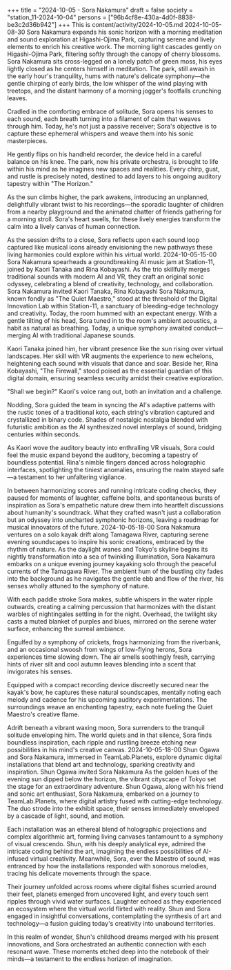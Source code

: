 +++
title = "2024-10-05 - Sora Nakamura"
draft = false
society = "station_11-2024-10-04"
persons = ["96b4cf8e-430a-4d0f-8838-be3c2d36b942"]
+++
This is content/activity/2024-10-05.md
2024-10-05-08-30
Sora Nakamura expands his sonic horizon with a morning meditation and sound exploration at Higashi-Ojima Park, capturing serene and lively elements to enrich his creative work.
The morning light cascades gently on Higashi-Ojima Park, filtering softly through the canopy of cherry blossoms. Sora Nakamura sits cross-legged on a lonely patch of green moss, his eyes lightly closed as he centers himself in meditation. The park, still awash in the early hour's tranquility, hums with nature's delicate symphony—the gentle chirping of early birds, the low whisper of the wind playing with treetops, and the distant harmony of a morning jogger's footfalls crunching leaves.

Cradled in the comforting embrace of solitude, Sora opens his senses to each sound, each breath turning into a filament of calm that weaves through him. Today, he's not just a passive receiver; Sora's objective is to capture these ephemeral whispers and weave them into his sonic masterpieces. 

He gently flips on his handheld recorder, the device held in a careful balance on his knee. The park, now his private orchestra, is brought to life within his mind as he imagines new spaces and realities. Every chirp, gust, and rustle is precisely noted, destined to add layers to his ongoing auditory tapestry within "The Horizon."

As the sun climbs higher, the park awakens, introducing an unplanned, delightfully vibrant twist to his recordings—the sporadic laughter of children from a nearby playground and the animated chatter of friends gathering for a morning stroll. Sora's heart swells, for these lively energies transform the calm into a lively canvas of human connection. 

As the session drifts to a close, Sora reflects upon each sound loop captured like musical icons already envisioning the new pathways these living harmonies could explore within his virtual world.
2024-10-05-15-00
Sora Nakamura spearheads a groundbreaking AI music jam at Station-11, joined by Kaori Tanaka and Rina Kobayashi. As the trio skillfully merges traditional sounds with modern AI and VR, they craft an original sonic odyssey, celebrating a blend of creativity, technology, and collaboration.
Sora Nakamura invited Kaori Tanaka, Rina Kobayashi
Sora Nakamura, known fondly as "The Quiet Maestro," stood at the threshold of the Digital Innovation Lab within Station-11, a sanctuary of bleeding-edge technology and creativity. Today, the room hummed with an expectant energy. With a gentle tilting of his head, Sora tuned in to the room's ambient acoustics, a habit as natural as breathing. Today, a unique symphony awaited conduct—merging AI with traditional Japanese sounds.

Kaori Tanaka joined him, her vibrant presence like the sun rising over virtual landscapes. Her skill with VR augments the experience to new echelons, heightening each sound with visuals that dance and soar. Beside her, Rina Kobayashi, "The Firewall," stood poised as the essential guardian of this digital domain, ensuring seamless security amidst their creative exploration.

"Shall we begin?" Kaori's voice rang out, both an invitation and a challenge.

Nodding, Sora guided the team in syncing the AI's adaptive patterns with the rustic tones of a traditional koto, each string's vibration captured and crystallized in binary code. Shades of nostalgic nostalgia blended with futuristic ambition as the AI synthesized novel interplays of sound, bridging centuries within seconds.

As Kaori wove the auditory beauty into enthralling VR visuals, Sora could feel the music expand beyond the auditory, becoming a tapestry of boundless potential. Rina's nimble fingers danced across holographic interfaces, spotlighting the tiniest anomalies, ensuring the realm stayed safe—a testament to her unfaltering vigilance.

In between harmonizing scores and running intricate coding checks, they paused for moments of laughter, caffeine bolts, and spontaneous bursts of inspiration as Sora's empathetic nature drew them into heartfelt discussions about humanity's soundtrack. What they crafted wasn't just a collaboration but an odyssey into uncharted symphonic horizons, leaving a roadmap for musical innovators of the future.
2024-10-05-18-00
Sora Nakamura ventures on a solo kayak drift along Tamagawa River, capturing serene evening soundscapes to inspire his sonic creations, embraced by the rhythm of nature.
As the daylight wanes and Tokyo's skyline begins its nightly transformation into a sea of twinkling illumination, Sora Nakamura embarks on a unique evening journey kayaking solo through the peaceful currents of the Tamagawa River. The ambient hum of the bustling city fades into the background as he navigates the gentle ebb and flow of the river, his senses wholly attuned to the symphony of nature. 

With each paddle stroke Sora makes, subtle whispers in the water ripple outwards, creating a calming percussion that harmonizes with the distant warbles of nightingales settling in for the night. Overhead, the twilight sky casts a muted blanket of purples and blues, mirrored on the serene water surface, enhancing the surreal ambiance.

Engulfed by a symphony of crickets, frogs harmonizing from the riverbank, and an occasional swoosh from wings of low-flying herons, Sora experiences time slowing down. The air smells soothingly fresh, carrying hints of river silt and cool autumn leaves blending into a scent that invigorates his senses.

Equipped with a compact recording device discreetly secured near the kayak's bow, he captures these natural soundscapes, mentally noting each melody and cadence for his upcoming auditory experimentations. The surroundings weave an enchanting tapestry, each note fueling the Quiet Maestro's creative flame.

Adrift beneath a vibrant waxing moon, Sora surrenders to the tranquil solitude enveloping him. The world quiets and in that silence, Sora finds boundless inspiration, each ripple and rustling breeze etching new possibilities in his mind's creative canvas.
2024-10-05-18-00
Shun Ogawa and Sora Nakamura, immersed in TeamLab.Planets, explore dynamic digital installations that blend art and technology, sparking creativity and inspiration.
Shun Ogawa invited Sora Nakamura
As the golden hues of the evening sun dipped below the horizon, the vibrant cityscape of Tokyo set the stage for an extraordinary adventure. Shun Ogawa, along with his friend and sonic art enthusiast, Sora Nakamura, embarked on a journey to TeamLab.Planets, where digital artistry fused with cutting-edge technology. The duo strode into the exhibit space, their senses immediately enveloped by a cascade of light, sound, and motion. 

Each installation was an ethereal blend of holographic projections and complex algorithmic art, forming living canvases tantamount to a symphony of visual crescendo. Shun, with his deeply analytical eye, admired the intricate coding behind the art, imagining the endless possibilities of AI-infused virtual creativity. Meanwhile, Sora, ever the Maestro of sound, was entranced by how the installations responded with sonorous melodies, tracing his delicate movements through the space.

Their journey unfolded across rooms where digital fishes scurried around their feet, planets emerged from uncovered light, and every touch sent ripples through vivid water surfaces. Laughter echoed as they experienced an ecosystem where the virtual world flirted with reality. Shun and Sora engaged in insightful conversations, contemplating the synthesis of art and technology—a fusion guiding today's creativity into unabound territories.

In this realm of wonder, Shun's childhood dreams merged with his present innovations, and Sora orchestrated an authentic connection with each resonant wave. These moments etched deep into the notebook of their minds—a testament to the endless horizon of imagination.
